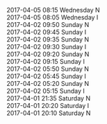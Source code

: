 2017-04-05 08:15 Wednesday  N  
2017-04-05 08:05 Wednesday  I  
2017-04-02 09:50 Sunday  N  
2017-04-02 09:45 Sunday  I  
2017-04-02 09:35 Sunday  N  
2017-04-02 09:30 Sunday  I  
2017-04-02 09:20 Sunday  N  
2017-04-02 09:15 Sunday  I  
2017-04-02 05:50 Sunday  N  
2017-04-02 05:45 Sunday  I  
2017-04-02 05:20 Sunday  N  
2017-04-02 05:15 Sunday  I  
2017-04-01 21:35 Saturday  N  
2017-04-01 20:20 Saturday  I  
2017-04-01 20:10 Saturday  N  
